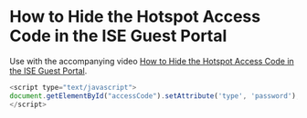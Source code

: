 # How to Hide the Hotspot Access Code in the ISE Guest Portal

Use with the accompanying video [How to Hide the Hotspot Access Code in the ISE Guest Portal](https://www.youtube.com/watch?v=1tDoILOLarY).

```javascript
<script type="text/javascript">
document.getElementById("accessCode").setAttribute('type', 'password');
</script>
```

